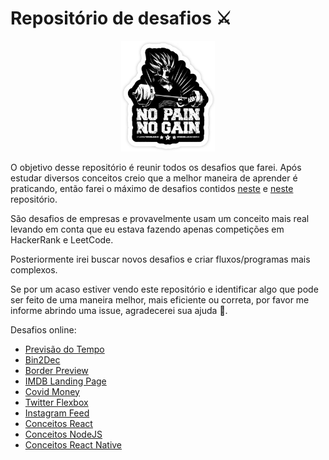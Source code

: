 # Repositório de desafios ⚔️

<p align="center">
    <img src="./images/no-pain-no-gain-goku.png" alt="Image of No Pain No Gain Goku" width="150">
</p>

O objetivo desse repositório é reunir todos os desafios que farei. Após estudar diversos conceitos creio que a melhor maneira de aprender é praticando, então farei o máximo de desafios contidos [neste](https://github.com/felipefialho/frontend-challenges) e [neste](https://github.com/florinpop17/app-ideas) repositório.

São desafios de empresas e provavelmente usam um conceito mais real levando em conta que eu estava fazendo apenas competições em HackerRank e LeetCode.

Posteriormente irei buscar novos desafios e criar fluxos/programas mais complexos.

Se por um acaso estiver vendo este repositório e identificar algo que pode ser feito de uma maneira melhor, mais eficiente ou correta, por favor me informe abrindo uma issue, agradecerei sua ajuda 🙌.

Desafios online:

- [Previsão do Tempo](https://iaurg.github.io/all-challenges/1STi)
- [Bin2Dec](https://iaurg.github.io/all-challenges/Bin2Dec)
- [Border Preview](https://iaurg.github.io/all-challenges/BorderPreviewer)
- [IMDB Landing Page](https://iaurg.github.io/all-challenges/madmax/)
- [Covid Money](https://iaurg.github.io/covidmoney/)
- [Twitter Flexbox](https://iaurg.github.io/all-challenges/twitter-flexbox/)
- [Instagram Feed](https://iaurg.github.io/all-challenges/instagram-feed/)
- [Conceitos React](https://github.com/iaurg/desafio-conceitos-reactjs)
- [Conceitos NodeJS](https://github.com/iaurg/desafio-conceitos-nodejs)
- [Conceitos React Native](https://github.com/iaurg/desafio-conceitos-react-native)
